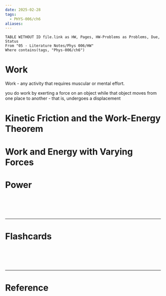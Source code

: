 ```yaml
---
date: 2025-02-28
tags:
  - PHYS-006/ch6
aliases:
---
```

```dataview
TABLE WITHOUT ID file.link as HW, Pages, HW-Problems as Problems, Due, Status
From "05 - Literature Notes/Phys 006/HW"
Where contains(tags, "Phys-006/ch6")
```

# Work
Work - any activity that requires muscular or mental effort.

you do work by exerting a force on an object while that object moves from one place to another - that is, undergoes a displacement

# Kinetic Friction and the Work-Energy Theorem


# Work and Energy with Varying Forces


# Power


# ‌
---
# Flashcards


# ‌
---
# Reference

